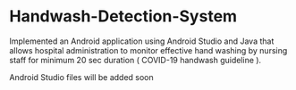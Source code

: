 # Handwash-Detection-System
Implemented an Android application using Android Studio and Java that allows hospital administration to monitor effective hand washing by nursing staff for minimum 20 sec duration ( COVID-19 handwash guideline ).

Android Studio files will be added soon
